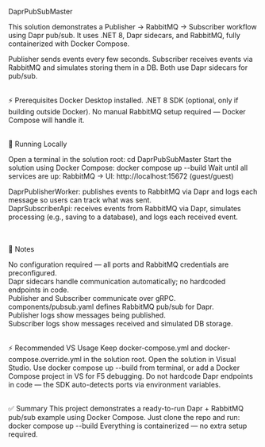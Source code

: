 DaprPubSubMaster

This solution demonstrates a Publisher → RabbitMQ → Subscriber workflow using Dapr pub/sub.
It uses .NET 8, Dapr sidecars, and RabbitMQ, fully containerized with Docker Compose.

Publisher sends events every few seconds.
Subscriber receives events via RabbitMQ and simulates storing them in a DB.
Both use Dapr sidecars for pub/sub.
</br></br>

⚡ Prerequisites
Docker Desktop
 installed.
.NET 8 SDK
 (optional, only if building outside Docker).
No manual RabbitMQ setup required — Docker Compose will handle it.
</br></br>

🏃 Running Locally

Open a terminal in the solution root:
cd DaprPubSubMaster
Start the solution using Docker Compose:
docker compose up --build
Wait until all services are up:
RabbitMQ → UI: http://localhost:15672
 (guest/guest)

DaprPublisherWorker: publishes events to RabbitMQ via Dapr and logs each message so users can track what was sent.</br>
DaprSubscriberApi: receives events from RabbitMQ via Dapr, simulates processing (e.g., saving to a database), and logs each received event.

</br></br>
🔧 Notes

No configuration required — all ports and RabbitMQ credentials are preconfigured.</br>
Dapr sidecars handle communication automatically; no hardcoded endpoints in code.</br>
Publisher and Subscriber communicate over gRPC.</br>
components/pubsub.yaml defines RabbitMQ pub/sub for Dapr.</br>
Publisher logs show messages being published.</br>
Subscriber logs show messages received and simulated DB storage.
</br></br>

⚡ Recommended VS Usage
Keep docker-compose.yml and docker-compose.override.yml in the solution root.
Open the solution in Visual Studio.
Use docker compose up --build from terminal, or add a Docker Compose project in VS for F5 debugging.
Do not hardcode Dapr endpoints in code — the SDK auto-detects ports via environment variables.
</br></br>

✅ Summary
This project demonstrates a ready-to-run Dapr + RabbitMQ pub/sub example using Docker Compose.
Just clone the repo and run:
docker compose up --build
Everything is containerized — no extra setup required.
